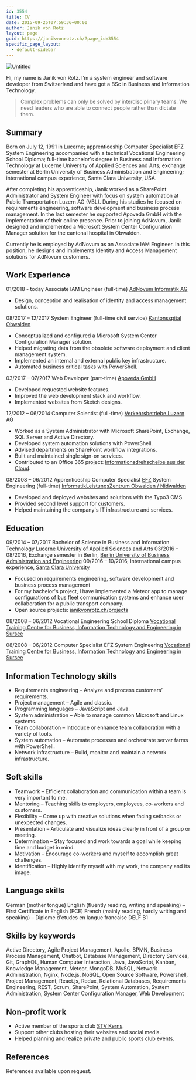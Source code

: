 ```yaml
---
id: 3554
title: CV
date: 2015-09-25T07:59:36+00:00
author: Janik von Rotz
layout: page
guid: https://janikvonrotz.ch/?page_id=3554
specific_page_layout:
  - default-sidebar
---
```

<a href="https://janikvonrotz.ch/wp-content/uploads/2015/09/profile.jpg">![Untitled](https://janikvonrotz.ch/wp-content/uploads/2015/09/profile-300x300.jpg)</a>

Hi, my name is Janik von Rotz. I’m a system engineer and software developer from Switzerland and have got a BSc in Business and Information Technology.

> Complex problems can only be solved by interdisciplinary teams. We need leaders who are able to connect people rather than dictate them.

## Summary

Born on July 12, 1991 in Lucerne; apprenticeship Computer Specialist EFZ System Engineering accompanied with a technical Vocational Engineering School Diploma; full-time bachelor's degree in Business and Information Technology at Lucerne University of Applied Sciences and Arts; exchange semester at Berlin University of Business Administration and Engineering; international campus experience, Santa Clara University, USA.

After completing his apprenticeship, Janik worked as a SharePoint Administrator and System Engineer with focus on system automation at Public Transportation Luzern AG (VBL). During his studies he focused on requirements engineering, software development and business process management. In the last semester he supported Apoveda GmbH with the implementation of their online presence. Prior to joining AdNovum, Janik designed and implemented a Microsoft System Center Configuration Manager solution for the cantonal hospital in Obwalden.

Currently he is employed by AdNovum as an Associate IAM Engineer. In this position, he designs and implements Identity and Access Management solutions for AdNovum customers.

## Work Experience

01/2018 - today
Associate IAM Engineer (full-time)
[AdNovum Informatik AG](https://www.adnovum.ch/)

* Design, conception and realisation of identity and access management solutions.

08/2017 – 12/2017
System Engineer (full-time civil service)
[Kantonsspital Obwalden](https://ksow.ch)

* Conceptualized and configured a Microsoft System Center Configuration Manager solution.
* Helped migrating data from the obsolete software deployment and client management system.
* Implemented an internal and external public key infrastructure.
* Automated business critical tasks with PowerShell.

03/2017 – 07/2017
Web Developer (part-time)
[Apoveda GmbH](https://www.apoveda.ch/)

* Developed requested website features.
* Improved the web development stack and workflow.
* Implemented websites from Sketch designs.

12/2012 – 06/2014
Computer Scientist (full-time)
[Verkehrsbetriebe Luzern AG](http://www.vbl.ch/)

- Worked as a System Administrator with Microsoft SharePoint, Exchange, SQL Server and Active Directory.
- Developed system automation solutions with PowerShell.
- Advised departments on SharePoint workflow integrations.
- Built and maintained single sign-on services.
- Contributed to an Office 365 project: [Informationsdrehscheibe aus der Cloud](https://janikvonrotz.ch/wp-content/uploads/2015/09/Informationsdrehscheibe-aus-der-Cloud.pdf).

08/2008 – 06/2012
Apprenticeship Computer Specialist [EFZ](https://de.wikipedia.org/wiki/Eidgen%C3%B6ssisches_F%C3%A4higkeitszeugnis) System Engineering (full-time)
[InformatikLeistungsZentrum Obwalden / Nidwalden](http://www.ilz.info/)

- Developed and deployed websites and solutions with the Typo3 CMS.
- Provided second level support for customers.
- Helped maintaining the company's IT infrastructure and services.

## Education

09/2014 – 07/2017
Bachelor of Science in Business and Information Technology
[Lucerne University of Applied Sciences and Arts](https://www.hslu.ch/)
03/2016 – 08/2016, Exchange semester in Berlin, [Berlin University of Business Administration and Engineering](http://www.htw-berlin.de/)
09/2016 – 10/2016, International campus experience, [Santa Clara University](https://www.scu.edu/)

* Focused on requirements engineering, software development and business process management
* For my bachelor's project, I have implemented a Meteor app to manage configurations of bus fleet communication systems and enhance user collaboration for a public transport company.
* Open source projects: [janikvonrotz.ch/projects](https://janikvonrotz.ch/projects)

08/2008 – 06/2012
Vocational Engineering School Diploma
[Vocational Training Centre for Business, Information Technology and Engineering in Sursee](https://beruf.lu.ch/berufsbildungszentren/bbzw)

08/2008 – 06/2012
Computer Specialist EFZ System Engineering
[Vocational Training Centre for Business, Information Technology and Engineering in Sursee](https://beruf.lu.ch/berufsbildungszentren/bbzw)

## Information Technology skills

- Requirements engineering – Analyze and process customers’ requirements.
- Project management – Agile and classic.
- Programming languages – JavaScript and Java.
- System administration – Able to manage common Microsoft and Linux systems.
- Team collaboration – Introduce or enhance team collaboration with a variety of tools.
- System automation – Automate processes and orchestrate server farms with PowerShell.
- Network infrastructure – Build, monitor and maintain a network infrastructure.

## Soft skills

- Teamwork – Efficient collaboration and communication within a team is very important to me.
- Mentoring – Teaching skills to employers, employees, co-workers and customers.
- Flexibility – Come up with creative solutions when facing setbacks or unexpected changes.
- Presentation – Articulate and visualize ideas clearly in front of a group or meeting.
- Determination – Stay focused and work towards a goal while keeping time and budget in mind.
- Motivation – Encourage co-workers and myself to accomplish great challenges.
- Identification – Highly identify myself with my work, the company and its image.

## Language skills

German (mother tongue)
English (fluently reading, writing and speaking) – First Certificate in English (FCE)
French (mainly reading, hardly writing and speaking) – Diplome d&#39;etudes en langue francaise DELF B1

## Skills by keywords

Active Directory, Agile Project Management, Apollo, BPMN, Business Process Management, Chatbot, Database Management, Directory Services, Git, GraphQL, Human Computer Interaction, Java, JavaScript, Kanban, Knowledge Management, Meteor, MongoDB, MySQL, Network Administration, Nginx, Node.js, NoSQL, Open Source Software, Powershell, Project Management, React.js, Redux, Relational Databases, Requirements Engineering, REST, Scrum, SharePoint, System Automation, System Administration, System Center Configuration Manager, Web Development

## Non-profit work

* Active member of the sports club [STV Kerns](https://www.tvkerns.ch/).
* Support other clubs hosting their websites and social media.
* Helped planning and realize private and public sports club events.

## References

References available upon request.